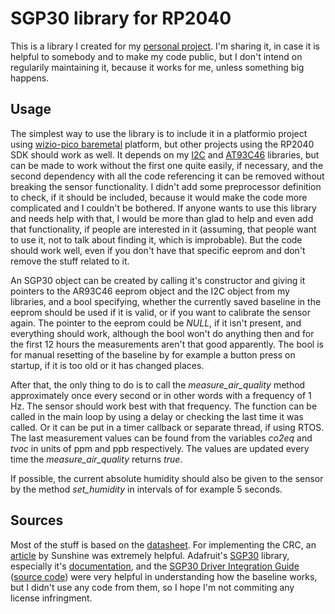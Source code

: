 # SGP30 library for RP2040

This is a library I created for my [personal project](https://github.com/skylordants/Pico_receiver). I'm sharing it, in case it is helpful to somebody and to make my code public, but I don't intend on regularily maintaining it, because it works for me, unless something big happens.

## Usage
The simplest way to use the library is to include it in a platformio project using [wizio-pico baremetal](https://github.com/Wiz-IO/wizio-pico) platform, but other projects using the RP2040 SDK should work as well. It depends on my [I2C](https://github.com/skylordants/rp2040_i2c) and [AT93C46](https://github.com/skylordants/rp2040_at93c46) libraries, but can be made to work without the first one quite easily, if necessary, and the second dependency with all the code referencing it can be removed without breaking the sensor functionality. I didn't add some preprocessor definition to check, if it should be included, because it would make the code more complicated and I couldn't be bothered. If anyone wants to use this library and needs help with that, I would be more than glad to help and even add that functionality, if people are interested in it (assuming, that people want to use it, not to talk about finding it, which is improbable). But the code should work well, even if you don't have that specific eeprom and don't remove the stuff related to it.

An SGP30 object can be created by calling it's constructor and giving it pointers to the AR93C46 eeprom object and the I2C object from my libraries, and a bool specifying, whether the currently saved baseline in the eeprom should be used if it is valid, or if you want to calibrate the sensor again. The pointer to the eeprom could be *NULL*, if it isn't present, and everything should work, although the bool won't do anything then and for the first 12 hours the measurements aren't that good apparently. The bool is for manual resetting of the baseline by for example a button press on startup, if it is too old or it has changed places.

After that, the only thing to do is to call the *measure_air_quality* method approximately once every second or in other words with a frequency of 1 Hz. The sensor should work best with that frequency. The function can be called in the main loop by using a delay or checking the last time it was called. Or it can be put in a timer callback or separate thread, if using RTOS. The last measurement values can be found from the variables *co2eq* and *tvoc* in units of ppm and ppb respectively. The values are updated every time the *measure_air_quality* returns *true*.

If possible, the current absolute humidity should also be given to the sensor by the method *set_humidity* in intervals of for example 5 seconds.

## Sources
Most of the stuff is based on the [datasheet](https://www.mouser.com/pdfdocs/Sensirion_Gas_Sensors_SGP30_Datasheet_EN-1148053.pdf). For implementing the CRC, an [article](http://www.sunshine2k.de/articles/coding/crc/understanding_crc.html) by Sunshine was extremely helpful. Adafruit's [SGP30](https://github.com/adafruit/Adafruit_SGP30) library, especially it's [documentation](https://cdn-learn.adafruit.com/downloads/pdf/adafruit-sgp30-gas-tvoc-eco2-mox-sensor.pdf), and the [SGP30 Driver Integration Guide](https://files.seeedstudio.com/wiki/Grove-VOC_and_eCO2_Gas_Sensor-SGP30/res/Sensirion_Gas_Sensors_SGP30_Driver-Integration-Guide_HW_I2C.pdf) ([source code](https://github.com/Sensirion/embedded-sgp)) were very helpful in understanding how the baseline works, but I didn't use any code from them, so I hope I'm not commiting any license infringment.

